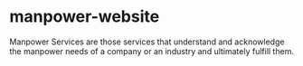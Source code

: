# manpower-website
Manpower Services are those services that understand and acknowledge the manpower needs of a company or an industry and ultimately fulfill them.                                                       
